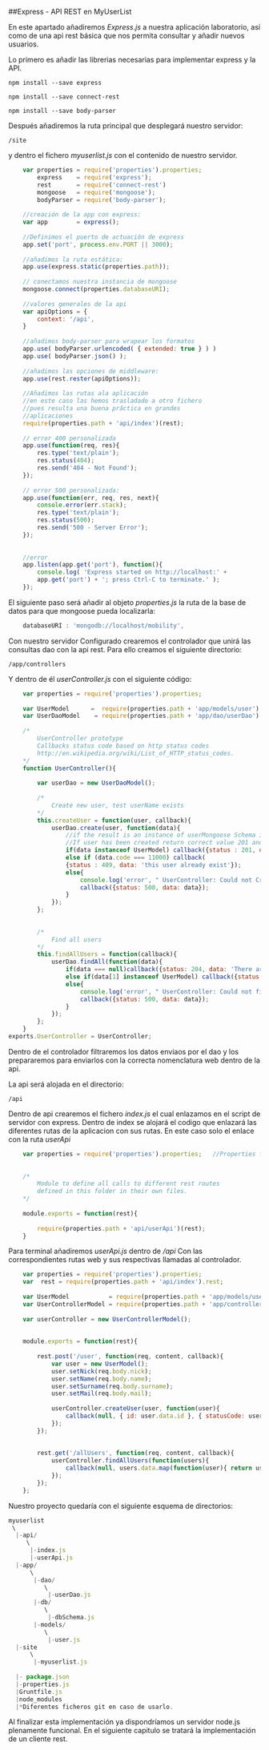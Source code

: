 ##Express - API REST en MyUserList

En este apartado añadiremos *Express.js* a nuestra aplicación laboratorio, así como de una api rest básica que nos permita consultar y añadir nuevos usuarios.

Lo primero es añadir las librerias necesarias para implementar express y la API.

    npm install --save express
    
    npm install --save connect-rest

    npm install --save body-parser
    
Después añadiremos la ruta principal que desplegará nuestro servidor:

    /site
    
y dentro el fichero *myuserlist.js* con el contenido de nuestro servidor.

```javascript
    var properties = require('properties').properties;	  
        express    = require('express'); 	  				
        rest       = require('connect-rest') 
        mongoose   = require('mongoose');
    	bodyParser = require('body-parser');
    
    //creación de la app con express:	
    var app        = express();
    
    //Definimos el puerto de actuación de express
    app.set('port', process.env.PORT || 3000);
    
    //añadimos la ruta estática:
    app.use(express.static(properties.path)); 	
    
    // conectamos nuestra instancia de mongoose
    mongoose.connect(properties.databaseURI);
    
    //valores generales de la api
    var apiOptions = {
    	context: '/api',
    }
    
    //añadimos body-parser para wrapear los formatos
    app.use( bodyParser.urlencoded( { extended: true } ) )
    app.use( bodyParser.json() );
    
    //añadimos las opciones de middleware:
    app.use(rest.rester(apiOptions));
    
    //Añadimos las rutas ala aplicación
    //en este caso las hemos trasladado a otro fichero
    //pues resulta una buena práctica en grandes   
    //aplicaciones
    require(properties.path + 'api/index')(rest);
    
    // error 400 personalizada
    app.use(function(req, res){
    	res.type('text/plain');
    	res.status(404);
    	res.send('404 - Not Found');
    });
    
    // error 500 personalizada:
    app.use(function(err, req, res, next){
    	console.error(err.stack);
    	res.type('text/plain');
    	res.status(500);
    	res.send('500 - Server Error');
    });
    
    
    //error
    app.listen(app.get('port'), function(){
    	console.log( 'Express started on http://localhost:' +
    	app.get('port') + '; press Ctrl-C to terminate.' );
    });
```
El siguiente paso será añadir al objeto *properties.js*
la ruta de la base de datos para que mongoose pueda localizarla:

```javascript
    databaseURI : 'mongodb://localhost/mobility',
```

Con nuestro servidor Configurado crearemos el controlador que unirá las consultas dao con la api rest. Para ello creamos el siguiente directorio:

    /app/controllers
    
Y dentro de él *userController.js* con el siguiente código:

```javascript
    var properties = require('properties').properties;							//Import properties file
    	 	
    var UserModel  	   =  require(properties.path + 'app/models/user').User; 
    var UserDaoModel    = require(properties.path + 'app/dao/userDao').UserDao	
    
    /*
    	UserController prototype
    	Callbacks status code based on http status codes 
    	http://en.wikipedia.org/wiki/List_of_HTTP_status_codes.
    */
    function UserController(){
    
    	var userDao = new UserDaoModel();
    
    	/*	
    		Create new user, test userName exists
    	*/	
    	this.createUser = function(user, callback){
    		userDao.create(user, function(data){
    			//if the result is an instance of userMongoose Schema it was created:
    			//If user has been created return correct value 201 and the user.
    			if(data instanceof UserModel) callback({status : 201, data : data}); 
    			else if (data.code === 11000) callback(
    			{status : 409, data: 'this user already exist'});
    			else{
    				console.log('error', " UserController: Could not Create user:" + data);
    				callback({status: 500, data: data});
    			} 	
    		});
    	};
    	
    	
    	/*
    		Find all users
    	*/	
    	this.findAllUsers = function(callback){
        	userDao.findAll(function(data){
        		if(data === null)callback({status: 204, data: 'There are not users'});
        		else if(data[1] instanceof UserModel) callback({status : 200, data : data});
        		else{
    				console.log('error', " UserController: Could not find All users:" + data);
    				callback({status: 500, data: data});
    			} 	 
        	});
      	};
    }	
exports.UserController = UserController;
```

Dentro de el controlador filtraremos los datos enviaos por el dao y los prepararemos para enviarlos con la correcta nomenclatura web dentro de la api.

La api será alojada en el directorio:

    /api

Dentro de api crearemos el fichero *index.js* el cual enlazamos en el script de servidor con express. Dentro de index se alojará el codigo que enlazará las diferentes rutas de la aplicacion con sus rutas. En este caso solo el enlace con la ruta *userApi*

```javascript
    var properties = require('properties').properties;   //Properties file
    
    
    /*
    	Module to define all calls to different rest routes 
    	defined in this folder in their own files.
    */	
    
    module.exports = function(rest){
    
    	require(properties.path + 'api/userApi')(rest);
    }
```

Para terminal añadiremos *userApi.js* dentro de */api*
Con las correspondientes rutas web y sus respectivas llamadas al controlador.

```javascript
    var properties = require('properties').properties;
    var  rest = require(properties.path + 'api/index').rest;
    
    var UserModel           = require(properties.path + 'app/models/user').User;
    var UserControllerModel = require(properties.path + 'app/controllers/userController').UserController;
    
    var userController = new UserControllerModel();
    
    	
    module.exports = function(rest){
    
    	rest.post('/user', function(req, content, callback){
    		var user = new UserModel();
    		user.setNick(req.body.nick);
    		user.setName(req.body.name);
    		user.setSurname(req.body.surname);
    		user.setMail(req.body.mail);	
    
    		userController.createUser(user, function(user){
    			callback(null, { id: user.data.id }, { statusCode: user.status });
    		});	
    	});
    
    
        rest.get('/allUsers', function(req, content, callback){
    		userController.findAllUsers(function(users){
    			callback(null, users.data.map(function(user){ return user}), { statusCode: users.status } );
    		});	
    	});
    };
```

Nuestro proyecto quedaría con el siguiente esquema de directorios:

```javascript
myuserlist
 \
  |-api/
     \
      |-index.js
      |-userApi.js
  |-app/
      \
       |-dao/
          \ 
           |-userDao.js
       |-db/
          \
           |-dbSchema.js
       |-models/
          \
           |-user.js
  |-site
      \
       |-myuserlist.js    
       
  |- package.json
  |-properties.js	
  |Gruntfile.js
  |node_modules 
  |*Diferentes ficheros git en caso de usarlo.
```

Al finalizar esta implementación ya dispondríamos un servidor node.js plenamente funcional. En el siguiente capitulo se tratará la implementación de un cliente rest.


